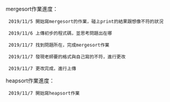 mergesort作業進度：

     2019/11/5 開始寫mergesort的作業，碰上print的結果跟想像不符的狀況
     
     2019/11/6 上傳初步的程式碼，並思考問題出在哪
     
     2019/11/7 找到問題所在，完成mergesort作業
     
     2019/11/7 發現老師要的格式與自己寫的不符，進行更改
     
     2019/11/7 更改完成，進行上傳

heapsort作業進度：

     2019/11/7 開始寫heapsort作業
